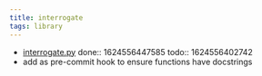```yaml
---
title: interrogate
tags: library
---
```


- [interrogate.py](https://calmcode.io/shorts/interrogate.py.html)
  done:: 1624556447585
  todo:: 1624556402742
- add as pre-commit hook to ensure functions have docstrings